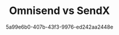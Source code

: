 ---
id: e12a34b5-6789-4cde-abc1-23456789def0
blueprint: comparision
title: 'Omnisend vs SendX'
author: 5a99e6b0-407b-43f3-9976-ed242aa2448e
template: home
updated_by: 5a99e6b0-407b-43f3-9976-ed242aa2448e
updated_at: 1744290990
sections:
  -
    id: c73k5d9qp
    type: comparision_hero
    enabled: true
    comparision_hero_tag: 'Omnisend vs SendX'
    comparision_hero_title: 'Choose the Right Email Marketing Tool for Your Business'
    comparision_hero_subtitle: 'Struggling to decide between Omnisend and SendX? Discover the key differences in features, pricing, and support to make an informed choice.'
    comparision_hero_grid:
      -
        id: h28m4z1bt
        comparision_hero_grid_image:
          - feature-images/2.jpeg
        comparision_hero_grid_title: 'User-Friendly Interfaces'
      -
        id: x94p3d7vn
        comparision_hero_grid_image:
          - feature-images/5.jpeg
        comparision_hero_grid_title: 'Robust Automation Features'
      -
        id: s62k8b3mq
        comparision_hero_grid_image:
          - feature-images/7.jpeg
        comparision_hero_grid_title: 'Comprehensive Support Options'
    comparision_hero_button_text: 'Start Your Free Trial'
    comparision_hero_button_link: /signup
  -
    id: f19k6p7dw
    type: feature_blogs
    enabled: true
    feature_blogs_title: 'Is Your Email Marketing Strategy Effective?'
    feature_blog_card:
      -
        id: x55l9q2vb
        feature_blog_image:
          - feature-images/4.jpeg
        feature_blog_title: 'Understanding Automation'
        feature_blog_content: 'Are you leveraging automation to enhance your email marketing campaigns effectively?'
      -
        id: n38p7b6qx
        feature_blog_image:
          - feature-images/7.jpeg
        feature_blog_title: 'Choosing the Right Platform'
        feature_blog_content: 'Is your current email marketing platform meeting your business needs without breaking the bank?'
      -
        id: v22m5x9kt
        feature_blog_image:
          - feature-images/11.jpeg
        feature_blog_title: 'Customer Support Matters'
        feature_blog_content: 'Are you receiving the support you need to succeed in your email marketing efforts?'
  -
    id: h47m5x2dp
    type: hero
    enabled: true
    hero_title: 'Omnisend vs SendX: Which One is Right for You?'
    hero_subtitle: 'Explore the features, pricing, and support options to find the best fit for your email marketing needs.'
    button_text: 'Compare Now'
    button_link: /compare
  -
    id: c89k2v7nw
    type: comparision_table
    enabled: true
    comparision_table_title: 'Feature Comparison: Omnisend vs SendX'
    comparision_table_subtitle: 'A detailed comparison of features to help you choose the best platform for your email marketing.'
    comparision_table_logo1:
      - feature-images/2.jpeg
    comparision_table_logo2:
      - feature-images/8.jpeg
    comparision_table_features:
      -
        id: f27m6q9ld
        features_title: 'User Interface'
        features_comp1: 'Intuitive drag-and-drop editor for easy email creation.'
        features_comp2: 'User-friendly interface with straightforward navigation.'
      -
        id: w15b3x7pq
        features_title: 'Email Templates'
        features_comp1: 'Extensive library of professionally designed templates.'
        features_comp2: 'Solid selection of customizable templates.'
      -
        id: l49y2c5mv
        features_title: 'Automation'
        features_comp1: 'Advanced automation with pre-built workflows and triggers.'
        features_comp2: 'Behavior-based email sequences for personalized communication.'
      -
        id: p38z6b4wk
        features_title: 'Analytics'
        features_comp1: 'Comprehensive analytics with A/B testing capabilities.'
        features_comp2: 'Detailed reporting with Smart Send Algorithm for optimal timing.'
      -
        id: s51n8v3kt
        features_title: 'Customer Support'
        features_comp1: '24/7 email support and live chat during business hours.'
        features_comp2: 'Responsive email and chat support.'
      -
        id: n22k9p6vd
        features_title: 'Pricing'
        features_comp1: 'Free plan available; competitive pricing for paid plans.'
        features_comp2: 'Affordable pricing with unlimited email sends on all plans.'
  -
    id: p42l7b3zw
    type: comparision_pricing
    enabled: true
    comparision_table_title: 'Pricing Overview: Omnisend vs SendX'
    comparision_table_subtitle: 'Compare the pricing structures of both platforms to find the best value for your business.'
    comparision_table_title0: Plan
    comparision_table_title1: Omnisend
    comparision_table_title2: SendX
    comparision_table_pricing:
      -
        id: f71m2x8vd
        pricing_title: 'Free Plan'
        pricing_comp1: 'Up to 15,000 emails/month with daily limits.'
        pricing_comp2: '14-day free trial with full feature access.'
      -
        id: w85n9b4kt
        pricing_title: 'Basic Plan'
        pricing_comp1: '$16/month for up to 500 subscribers.'
        pricing_comp2: '$7.49/month for up to 1,000 subscribers.'
      -
        id: n37p6v1lw
        pricing_title: 'Pro Plan'
        pricing_comp1: '$99/month for up to 500 subscribers.'
        pricing_comp2: '$39.99/month for up to 10,000 subscribers.'
    comparision_table_footer_text: '* Pricing as of 08/13/24.'
  -
    id: g18z3n5vk
    type: comparision_feature_table
    enabled: true
    comparision_features_title: "Feature-wise Comparison of Omnisend and SendX"
    comparision_feature_table:
      - 
        id: t63l2f9rb
        comparision_features_ques: 'User Experience'
        comparision_features_ans_title: 'Feature'
        comparision_features_ans_title1: 'Omnisend'
        comparision_features_ans_title2: 'SendX'
        comparision_features_ans:
          -
            id: b12p7c8mw
            comparision_features_ans_comp_title: 'Ease of Use'
            comparision_features_ans_comp1: 'Highly intuitive with a clean interface.'
            comparision_features_ans_comp2: 'Straightforward and easy to navigate.'
          -
            id: y84r5q7ls
            comparision_features_ans_comp_title: 'Email Builder'
            comparision_features_ans_comp1: 'Drag-and-drop builder for quick design.'
            comparision_features_ans_comp2: 'Simple editor with essential customization options.'
          -
            id: v91f2k4tp
            comparision_features_ans_comp_title: 'Template Variety'
            comparision_features_ans_comp1: 'Wide variety of templates for different needs.'
            comparision_features_ans_comp2: 'Decent selection of templates available.'
      -
        id: a56q3v9rb
        comparision_features_ques: 'Automation Features'
        comparision_features_ans_title: 'Feature'
        comparision_features_ans_title1: 'Omnisend'
        comparision_features_ans_title2: 'SendX'
        comparision_features_ans:
          -
            id: h98p2m6xz
            comparision_features_ans_comp_title: 'Pre-built Workflows'
            comparision_features_ans_comp1: 'Yes, with templates for common scenarios.'
            comparision_features_ans_comp2: 'Basic automation capabilities available.'
          -
            id: v21r8d3lf
            comparision_features_ans_comp_title: 'Behavioral Triggers'
            comparision_features_ans_comp1: 'Advanced triggers based on user actions.'
            comparision_features_ans_comp2: 'Behavior-based sequences for personalization.'
      -
        id: x53n9p1zr
        comparision_features_ques: 'Support Options'
        comparision_features_ans_title: 'Feature'
        comparision_features_ans_title1: 'Omnisend'
        comparision_features_ans_title2: 'SendX'
        comparision_features_ans:
          -
            id: q15c8y4kv
            comparision_features_ans_comp_title: 'Support Channels'
            comparision_features_ans_comp1: '24/7 email and live chat support.'
            comparision_features_ans_comp2: 'Email and chat support with quick response times.'
          -
            id: l22z3x5sn
            comparision_features_ans_comp_title: 'Knowledge Base'
            comparision_features_ans_comp1: 'Extensive resources and tutorials available.'
            comparision_features_ans_comp2: 'Helpful articles and guides for users.'
  -
    id: f92l8d0kp
    type: faqs
    enabled: true
    faq_title: "FAQs"
    faqs:
      - 
        faq_ques: "Is there a free trial for Omnisend?"
        faq_ans: "Yes, Omnisend offers a free plan with limited features, allowing you to send up to 15,000 emails per month."
      - 
        faq_ques: "How does SendX compare in pricing?"
        faq_ans: "SendX offers competitive pricing starting at $7.49/month for up to 1,000 subscribers, with unlimited email sends."
      - 
        faq_ques: "What automation features do both platforms offer?"
        faq_ans: "Both platforms provide automation capabilities, but Omnisend has more advanced pre-built workflows and triggers."
      - 
        faq_ques: "Which platform has better customer support?"
        faq_ans: "Omnisend offers 24/7 support, while SendX provides responsive email and chat support."
      - 
        faq_ques: "Why should I choose SendX over Omnisend?"
        faq_ans: "SendX is a budget-friendly option with unlimited emails and a focus on simplicity, making it ideal for small businesses."
  -
    id: l93k2d8qp
    type: logo_cloud
    enabled: true
    logo_cloud_title: "Trusted by Thousands"
    logo_cloud_subtitle: "Join the community of successful marketers using Omnisend and SendX."
    logo_cloud_button_text: "See All Reviews"
    logo_cloud_button_link: "/reviews"
    logos:
      -
        id: l21b3x9nd
        logo_icon:
          - feature-images/2.jpeg
      -
        id: d64p7f3ak
        logo_icon:
          - feature-images/5.jpeg
      -
        id: q88z1m7bw
        logo_icon:
          - feature-images/7.jpeg
      -
        id: f13k5v9lz
        logo_icon:
          - feature-images/9.jpeg
      -
        id: w47m8s2kt
        logo_icon:
          - feature-images/11.jpeg
---